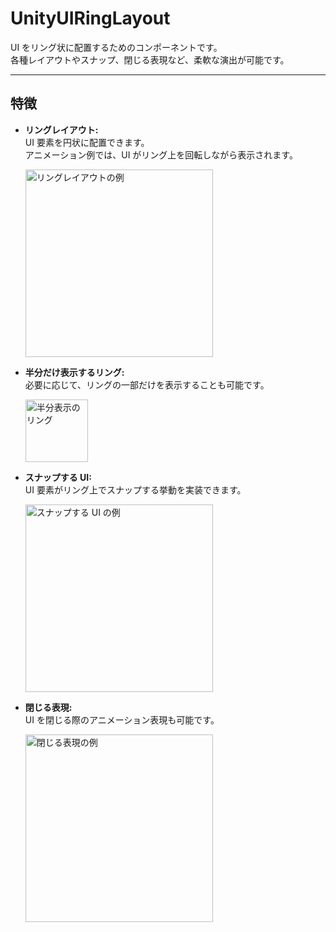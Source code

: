 # UnityUIRingLayout

UI をリング状に配置するためのコンポーネントです。  
各種レイアウトやスナップ、閉じる表現など、柔軟な演出が可能です。

---

## 特徴

- **リングレイアウト:**  
  UI 要素を円状に配置できます。  
  アニメーション例では、UI がリング上を回転しながら表示されます。

  <img src="https://cdn-ak.f.st-hatena.com/images/fotolife/h/hacchi_man/20200923/20200923001351.gif" width="300" alt="リングレイアウトの例">

- **半分だけ表示するリング:**  
  必要に応じて、リングの一部だけを表示することも可能です。

  <img src="https://cdn-ak.f.st-hatena.com/images/fotolife/h/hacchi_man/20200923/20200923001036.png" width="100" alt="半分表示のリング">

- **スナップする UI:**  
  UI 要素がリング上でスナップする挙動を実装できます。

  <img src="https://cdn-ak.f.st-hatena.com/images/fotolife/h/hacchi_man/20200923/20200923003055.gif" width="300" alt="スナップする UI の例">

- **閉じる表現:**  
  UI を閉じる際のアニメーション表現も可能です。

  <img src="https://cdn-ak.f.st-hatena.com/images/fotolife/h/hacchi_man/20200923/20200923003709.gif" width="300" alt="閉じる表現の例">
